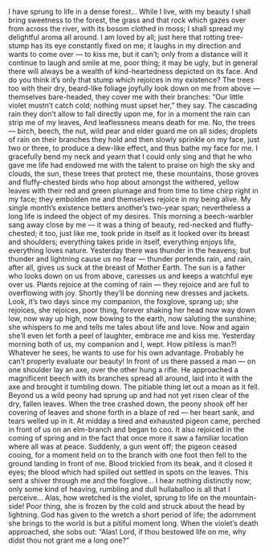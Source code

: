 I have sprung to life in a dense forest… 
While I live, with my beauty I shall bring sweetness to the forest, the grass and that rock which gazes over from across the river, with its bosom clothed in moss; I shall spread my delightful aroma all around.
I am loved by all; just here that rotting tree-stump has its eye constantly fixed on me; it laughs in my direction and wants to come over — to kiss me, but it can’t; only from a distance will it continue to laugh and smile at me, poor thing; it may be ugly, but in general there will always be a wealth of kind-heartedness depicted on its face. 
And do you think it’s only that stump which rejoices in my existence? 
The trees too with their dry, beard-like foliage joyfully look down on me from above — themselves bare-headed, they cover me with their branches: “Our little violet mustn’t catch cold; nothing must upset her,” they say. 
The cascading rain they don’t allow to fall directly upon me, for in a moment the rain can strip me of my leaves,
And leaflessness means death for me.
No, the trees — birch, beech, the nut, wild pear and elder guard me on all sides; droplets of rain on their branches they hold and then slowly sprinkle on my face, just two or three, to produce a dew-like effect, and thus bathe my face for me.
I gracefully bend my neck and yearn that I could only sing and that he who gave me life had endowed me with the talent to praise on high the sky and clouds, the sun, these trees that protect me, these mountains, those groves and fluffy-chested birds who hop about amongst the withered, yellow leaves with their red and green plumage and from time to time chirp right in my face; they embolden me and themselves rejoice in my being alive. 
My single month’s existence betters another’s two-year span; nevertheless a long life is indeed the object of my desires. 
This morning a beech-warbler sang away close by me — it was a thing of beauty, red-necked and fluffy-chested; it too, just like me, took pride in itself as it looked over its breast and shoulders; everything takes pride in itself, everything enjoys life, everything loves nature.
Yesterday there was thunder in the heavens; but thunder and lightning cause us no fear — thunder portends rain, and rain, after all, gives us suck at the breast of Mother Earth.
The sun is a father who looks down on us from above, caresses us and keeps a watchful eye over us.
Plants rejoice at the coming of rain — they rejoice and are full to overflowing with joy.
Shortly they’ll be donning new dresses and jackets.
Look, it’s two days since my companion, the foxglove, sprang up; she rejoices, she rejoices, poor thing, forever shaking her head now way down low, now way up high, now bowing to the earth, now saluting the sunshine; she whispers to me and tells me tales about life and love. Now and again she’ll even let forth a peel of laughter, embrace me and kiss me.
Yesterday morning both of us, my companion and I, wept.
How pitiless is man?!
Whatever he sees, he wants to use for his own advantage.
Probably he can’t properly evaluate our beauty!
In front of us there passed a man — on one shoulder lay an axe, over the other hung a rifle.
He approached a magnificent beech with its branches spread all around, laid into it with the axe and brought it tumbling down.
The pitiable thing let out a moan as it fell.
Beyond us a wild peony had sprung up and had not yet risen clear of the dry, fallen leaves.
When the tree crashed down, the peony shook off her covering of leaves and shone forth in a blaze of red — her heart sank, and tears welled up in it.
At midday a tired and exhausted pigeon came, perched in front of us on an elm-branch and began to coo.
It also rejoiced in the coming of spring and in the fact that once more it saw a familiar location where all was at peace.
Suddenly, a gun went off; the pigeon ceased cooing, for a moment held on to the branch with one foot then fell to the ground landing in front of me.
Blood trickled from its beak, and it closed it eyes; the blood which had spilled out settled in spots on the leaves.
This sent a shiver through me and the foxglove… 
I hear nothing distinctly now; only some kind of heaving, rumbling and dull hullaballoo is all that I perceive… 
Alas, how wretched is the violet, sprung to life on the mountain-side!
Poor thing, she is frozen by the cold and struck about the head by lightning.
God has given to the wretch a short period of life; 
the adornment she brings to the world is but a pitiful moment long.
When the violet’s death approached, she sobs out: “Alas!
Lord, if thou bestowed life on me, why didst thou not grant me a long one?”